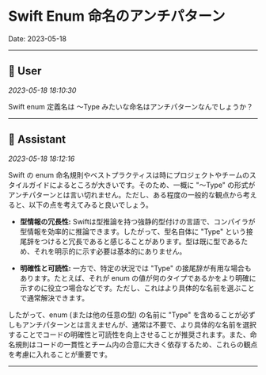 # Swift Enum 命名のアンチパターン

Date: 2023-05-18

---

## 👤 User
*2023-05-18 18:10:30*

Swift enum 定義名は 〜Type みたいな命名はアンチパターンなんでしょうか？

---

## 🤖 Assistant
*2023-05-18 18:12:16*

Swift の enum 命名規則やベストプラクティスは時にプロジェクトやチームのスタイルガイドによるところが大きいです。そのため、一概に "〜Type" の形式がアンチパターンとは言い切れません。ただし、ある程度の一般的な観点から考えると、以下の点を考えてみると良いでしょう。

- **型情報の冗長性:** Swiftは型推論を持つ強静的型付けの言語で、コンパイラが型情報を効率的に推論できます。したがって、型名自体に "Type" という接尾辞をつけると冗長であると感じることがあります。型は既に型であるため、それを明示的に示す必要は基本的にありません。

- **明確性と可読性:** 一方で、特定の状況では "Type" の接尾辞が有用な場合もあります。たとえば、それが enum の値が何のタイプであるかをより明確に示すのに役立つ場合などです。ただし、これはより具体的な名前を選ぶことで通常解決できます。

したがって、enum (または他の任意の型) の名前に "Type" を含めることが必ずしもアンチパターンとは言えませんが、通常は不要で、より具体的な名前を選択することでコードの明確性と可読性を向上させることが推奨されます。また、命名規則はコードの一貫性とチーム内の合意に大きく依存するため、これらの観点を考慮に入れることが重要です。

---
